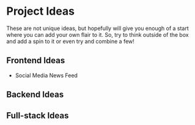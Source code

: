 # Project Ideas
These are not unique ideas, but hopefully will give you enough of a start where you can add your own flair to it. So, try to think outside of the box and add a spin to it or even try and combine a few!
## Frontend Ideas
- Social Media News Feed

## Backend Ideas


## Full-stack Ideas

